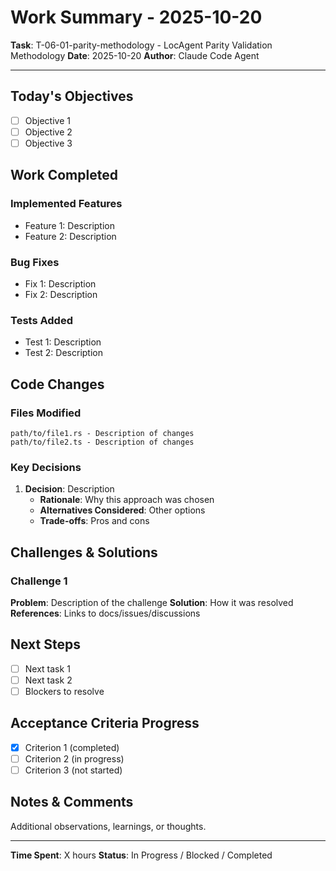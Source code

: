 # Work Summary - 2025-10-20

**Task**: T-06-01-parity-methodology - LocAgent Parity Validation Methodology
**Date**: 2025-10-20
**Author**: Claude Code Agent

---

## Today's Objectives

- [ ] Objective 1
- [ ] Objective 2
- [ ] Objective 3

## Work Completed

### Implemented Features

- Feature 1: Description
- Feature 2: Description

### Bug Fixes

- Fix 1: Description
- Fix 2: Description

### Tests Added

- Test 1: Description
- Test 2: Description

## Code Changes

### Files Modified

```text
path/to/file1.rs - Description of changes
path/to/file2.ts - Description of changes
```

### Key Decisions

1. **Decision**: Description
   - **Rationale**: Why this approach was chosen
   - **Alternatives Considered**: Other options
   - **Trade-offs**: Pros and cons

## Challenges & Solutions

### Challenge 1

**Problem**: Description of the challenge
**Solution**: How it was resolved
**References**: Links to docs/issues/discussions

## Next Steps

- [ ] Next task 1
- [ ] Next task 2
- [ ] Blockers to resolve

## Acceptance Criteria Progress

- [x] Criterion 1 (completed)
- [ ] Criterion 2 (in progress)
- [ ] Criterion 3 (not started)

## Notes & Comments

Additional observations, learnings, or thoughts.

---

**Time Spent**: X hours
**Status**: In Progress / Blocked / Completed
